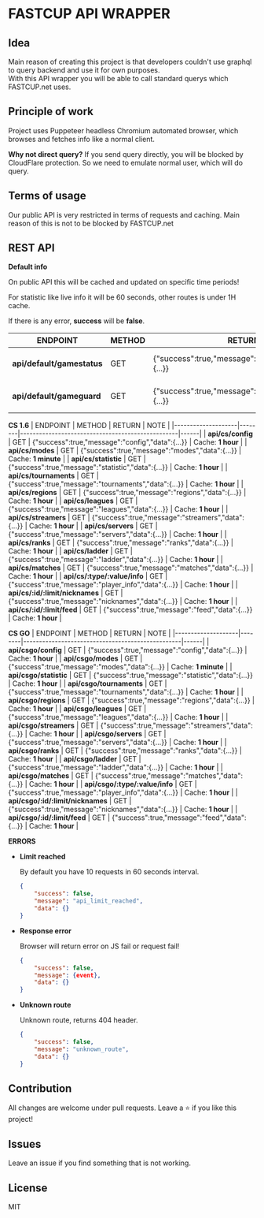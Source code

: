 # FASTCUP API WRAPPER

## Idea
Main reason of creating this project is that developers couldn't use graphql to query backend and use it for own purposes.  
With this API wrapper you will be able to call standard querys which FASTCUP.net uses.

## Principle of work
Project uses Puppeteer headless Chromium automated browser, which browses and fetches info like a normal client.

**Why not direct query?**
If you send query directly, you will be blocked by CloudFlare protection. So we need to emulate normal user, which will do query.

## Terms of usage
Our public API is very restricted in terms of requests and caching. Main reason of this is not to be blocked by FASTCUP.net




## REST API

**Default info**

On public API this will be cached and updated on specific time periods!

For statistic like live info it will be 60 seconds, other routes is under 1H cache.

If there is any error, **success** will be **false**.

| ENDPOINT               | METHOD | RETURN                                               | NOTE |
|------------------------|--------|------------------------------------------------------|------|
| **api/default/gamestatus** | GET    | {"success":true,"message":"gamestatus","data":{...}} |  Cache: **1 minute**     |
| **api/default/gameguard**  | GET    | {"success":true,"message":"gameguard","data":{...}}  |   Cache: **1 minute**    |


**CS 1.6**
| ENDPOINT           | METHOD | RETURN                                           | NOTE |
|--------------------|--------|--------------------------------------------------|------|
| **api/cs/config**     |   GET  | {"success":true,"message":"config","data":{...}} |   Cache: **1 hour**   |
| **api/cs/modes**     |   GET  | {"success":true,"message":"modes","data":{...}}  |   Cache: **1 minute**   |
| **api/cs/statistic**   |   GET  | {"success":true,"message":"statistic","data":{...}}  |   Cache: **1 hour**    |
| **api/cs/tournaments** |   GET  | {"success":true,"message":"tournaments","data":{...}}  |   Cache: **1 hour**    |
| **api/cs/regions**     |   GET  | {"success":true,"message":"regions","data":{...}}  |   Cache: **1 hour**    |
| **api/cs/leagues**     |   GET  | {"success":true,"message":"leagues","data":{...}}  |   Cache: **1 hour**    |
| **api/cs/streamers**   |   GET  | {"success":true,"message":"streamers","data":{...}}  |   Cache: **1 hour**    |
| **api/cs/servers**     |   GET  | {"success":true,"message":"servers","data":{...}}  |   Cache: **1 hour**    |
| **api/cs/ranks**       |   GET  | {"success":true,"message":"ranks","data":{...}}  |   Cache: **1 hour**    |
| **api/cs/ladder**      |   GET  | {"success":true,"message":"ladder","data":{...}}  |   Cache: **1 hour**    |
| **api/cs/matches**      |   GET  | {"success":true,"message":"matches","data":{...}}  |   Cache: **1 hour**    |
| **api/cs/:type/:value/info**      |   GET  | {"success":true,"message":"player_info","data":{...}}  |   Cache: **1 hour**    |
| **api/cs/:id/:limit/nicknames**      |   GET  | {"success":true,"message":"nicknames","data":{...}}  |   Cache: **1 hour**    |
| **api/cs/:id/:limit/feed**      |   GET  | {"success":true,"message":"feed","data":{...}}  |   Cache: **1 hour**    |


**CS GO**
| ENDPOINT           | METHOD | RETURN                                           | NOTE |
|--------------------|--------|--------------------------------------------------|------|
| **api/csgo/config**     |   GET  | {"success":true,"message":"config","data":{...}} |   Cache: **1 hour**   |
| **api/csgo/modes**     |   GET  | {"success":true,"message":"modes","data":{...}}  |   Cache: **1 minute**   |
| **api/csgo/statistic**   |   GET  | {"success":true,"message":"statistic","data":{...}}  |   Cache: **1 hour**    |
| **api/csgo/tournaments** |   GET  | {"success":true,"message":"tournaments","data":{...}}  |   Cache: **1 hour**    |
| **api/csgo/regions**     |   GET  | {"success":true,"message":"regions","data":{...}}  |   Cache: **1 hour**    |
| **api/csgo/leagues**     |   GET  | {"success":true,"message":"leagues","data":{...}}  |   Cache: **1 hour**    |
| **api/csgo/streamers**   |   GET  | {"success":true,"message":"streamers","data":{...}}  |   Cache: **1 hour**    |
| **api/csgo/servers**     |   GET  | {"success":true,"message":"servers","data":{...}}  |   Cache: **1 hour**    |
| **api/csgo/ranks**       |   GET  | {"success":true,"message":"ranks","data":{...}}  |   Cache: **1 hour**    |
| **api/csgo/ladder**      |   GET  | {"success":true,"message":"ladder","data":{...}}  |   Cache: **1 hour**    |
| **api/csgo/matches**      |   GET  | {"success":true,"message":"matches","data":{...}}  |   Cache: **1 hour**    |
| **api/csgo/:type/:value/info**      |   GET  | {"success":true,"message":"player_info","data":{...}}  |   Cache: **1 hour**    |
| **api/csgo/:id/:limit/nicknames**      |   GET  | {"success":true,"message":"nicknames","data":{...}}  |   Cache: **1 hour**    |
| **api/csgo/:id/:limit/feed**      |   GET  | {"success":true,"message":"feed","data":{...}}  |   Cache: **1 hour**    |

**ERRORS**

*   **Limit reached**

    By default you have 10 requests in 60 seconds interval.
    ```json
    {
        "success": false,
        "message": "api_limit_reached",
        "data": {}
    }
    ```


*   **Response error**

    Browser will return error on JS fail or request fail!
    ```json
    {
        "success": false,
        "message": {event},
        "data": {}
    }
    ```

*   **Unknown route**

    Unknown route, returns 404 header.
    ```json
    {
        "success": false,
        "message": "unknown_route",
        "data": {}
    }
    ```

## Contribution 
All changes are welcome under pull requests.
Leave a :star: if you like this project!


## Issues
Leave an issue if you find something that is not working.

## License

MIT

